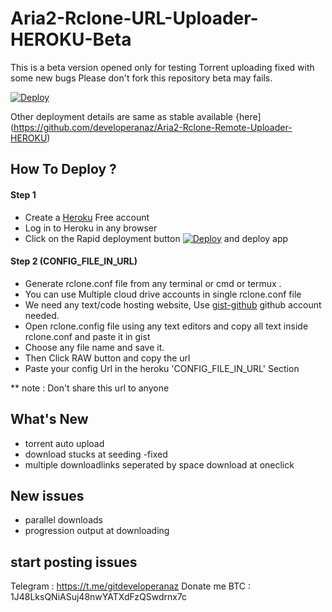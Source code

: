 # Aria2-Rclone-URL-Uploader-HEROKU-Beta
This is a beta version opened only for testing
Torrent uploading fixed with some new bugs
Please don't fork this repository beta may fails.

[![Deploy](https://www.herokucdn.com/deploy/button.svg)](https://dashboard.heroku.com/new?template=https://github.com/developeranaz/Aria2-Rclone-URL-Uploader-HEROKU-Beta)

Other deployment details are same as stable available {here](https://github.com/developeranaz/Aria2-Rclone-Remote-Uploader-HEROKU)
## How To Deploy ?
#### Step 1
* Create a [Heroku](https://dashboard.heroku.com/login) Free account
* Log in to Heroku in any browser
* Click on the Rapid deployment button [![Deploy](https://www.herokucdn.com/deploy/button.svg)](https://dashboard.heroku.com/new?template=https://github.com/developeranaz/Aria2-Rclone-URL-Uploader-HEROKU-Beta) and deploy app
#### Step 2 (CONFIG_FILE_IN_URL)

* Generate rclone.conf file from any terminal or cmd or termux .
* You can use Multiple cloud drive accounts in single rclone.conf file
* We need any text/code hosting website, Use [gist-github](https://gist.github.com) github account needed.
* Open rclone.config file using any text editors and copy all text inside rclone.conf and paste it in gist
* Choose any file name and save it.
* Then Click RAW button and copy the url
* Paste your config Url in the heroku 'CONFIG_FILE_IN_URL' Section

** note : Don't share this url to anyone



## What's New
* torrent auto upload
* download stucks at seeding -fixed
* multiple downloadlinks seperated by space download at oneclick

## New issues
* parallel downloads 
* progression output at downloading
## start posting issues

Telegram : https://t.me/gitdeveloperanaz 
Donate me BTC : 1J48LksQNiASuj48nwYATXdFzQSwdrnx7c
